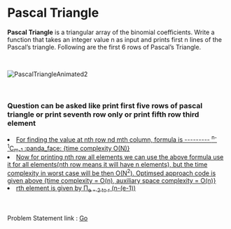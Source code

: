 <h1>Pascal Triangle </h1>
<p><b>Pascal Triangle</b> is a triangular array of the binomial coefficients. Write a function that takes an integer value n as input and prints first n lines of the Pascal’s triangle. Following are the first 6 rows of Pascal’s Triangle.
</p><br>

![PascalTriangleAnimated2](https://user-images.githubusercontent.com/62437314/130225503-cd1e1d80-2e20-4b9c-ac3e-14224f4db639.gif)

<br>
<h3>Question can be asked like print first five rows of pascal triangle or print seventh row only or print fifth row third element </h3>
<u>
  <li>For finding the value at nth row nd mth column, formula is --------- <sup>n-1</sup>C<sub>m-1</sub>  :panda_face: {time complexity O(N)}</li>
  <li> Now for printing nth row all elements we can use the above formula use it for all elements(nth row means it will have n elements), but the time complexity in worst case will be then O(N<sup>2</sup>). Optimsed approach code is given above {time complexity = O(n),  auxiliary space complexity = O(n)}</li>
  <li>rth element is given by Π<sub>e = 2 to r</sub> (n-(e-1))</li>
</u>
<br><br>
<p> Problem Statement link : <a href="https://leetcode.com/problems/pascals-triangle/solution/" target="_blank">Go</a></p>
